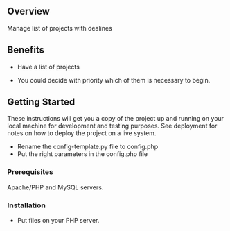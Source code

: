 ## Overview

Manage list of projects with dealines

## Benefits 

* Have a list of projects

* You could decide with priority which of them is necessary to begin.

## Getting Started

These instructions will get you a copy of the project up and running on your local machine for development and testing purposes. See deployment for notes on how to deploy the project on a live system.

- Rename the config-template.py file to config.php
- Put the right parameters in the config.php file

### Prerequisites

Apache/PHP and MySQL servers.

### Installation

* Put files on your PHP server.